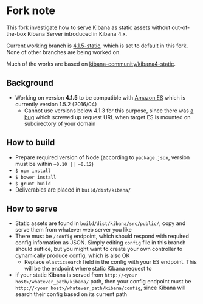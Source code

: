 # Fork note

This fork investigate how to serve Kibana as static assets without out-of-the-box Kibana Server introduced in Kibana 4.x.

Current working branch is [4.1.5-static](https://github.com/YuMatsuzawa/kibana/tree/4.1.5-static), which is set to default in this fork. None of other branches are being worked on.

Much of the works are based on [kibana-community/kibana4-static](https://github.com/kibana-community/kibana4-static).

## Background

* Working on version **4.1.5** to be compatible with [Amazon ES](http://docs.aws.amazon.com/ja_jp/elasticsearch-service/latest/developerguide/what-is-amazon-elasticsearch-service.html) which is currently version 1.5.2 (2016/04)
    * Cannot use versions below 4.1.3 for this purpose, since there was [a bug](https://github.com/elastic/kibana/issues/3718) which screwed up request URL when target ES is mounted on subdirectory of your domain

## How to build

* Prepare required version of Node (according to `package.json`, version must be within `~0.10 || ~0.12`)
* `$ npm install`
* `$ bower install`
* `$ grunt build`
* Deliverables are placed in `build/dist/kibana/`

## How to serve

* Static assets are found in `build/dist/kibana/src/public/`, copy and serve them from whatever web server you like
* There must be `/config` endpoint, which should respond with required config information as JSON. Simply editing `config` file in this branch should suffice, but you might want to create your own controller to dynamically produce config, which is also OK
    * Replace `elasticsearch` field in the config with your ES endpoint. This will be the endpoint where static Kibana request to
* If your static Kibana is served from `http://<your host>/whatever_path/kibana/` path, then your config endpoint must be `http://<your host>/whatever_path/kibana/config`, since Kibana will search their config based on its current path
